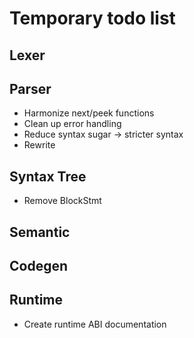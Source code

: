 # Temporary todo list

## Lexer


## Parser

* Harmonize next/peek functions
* Clean up error handling
* Reduce syntax sugar -> stricter syntax
* Rewrite

## Syntax Tree

* Remove BlockStmt

## Semantic

## Codegen

## Runtime

* Create runtime ABI documentation
